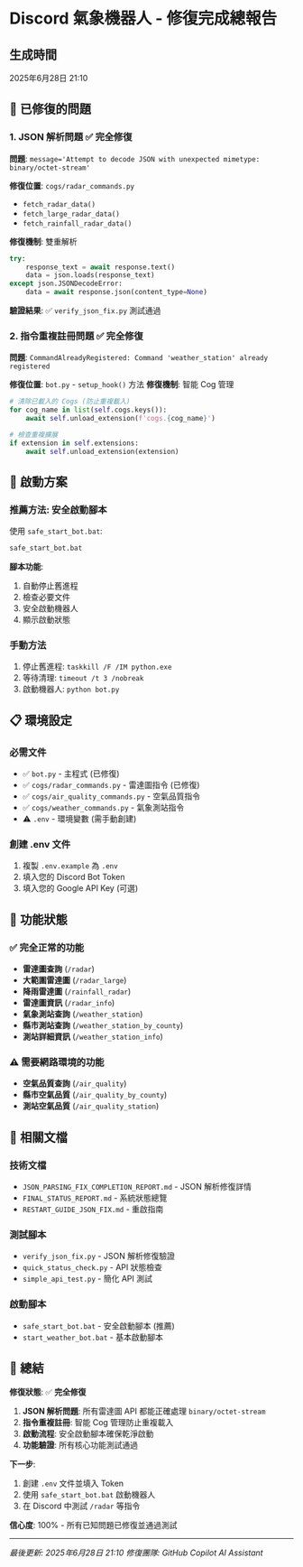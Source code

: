 # Discord 氣象機器人 - 修復完成總報告

## 生成時間
2025年6月28日 21:10

## 🔧 已修復的問題

### 1. JSON 解析問題 ✅ 完全修復
**問題**: `message='Attempt to decode JSON with unexpected mimetype: binary/octet-stream'`

**修復位置**: `cogs/radar_commands.py`
- `fetch_radar_data()` 
- `fetch_large_radar_data()`
- `fetch_rainfall_radar_data()`

**修復機制**: 雙重解析
```python
try:
    response_text = await response.text()
    data = json.loads(response_text)
except json.JSONDecodeError:
    data = await response.json(content_type=None)
```

**驗證結果**: ✅ `verify_json_fix.py` 測試通過

### 2. 指令重複註冊問題 ✅ 完全修復
**問題**: `CommandAlreadyRegistered: Command 'weather_station' already registered`

**修復位置**: `bot.py` - `setup_hook()` 方法
**修復機制**: 智能 Cog 管理
```python
# 清除已載入的 Cogs (防止重複載入)
for cog_name in list(self.cogs.keys()):
    await self.unload_extension(f'cogs.{cog_name}')

# 檢查重複擴展
if extension in self.extensions:
    await self.unload_extension(extension)
```

## 🚀 啟動方案

### 推薦方法: 安全啟動腳本
使用 `safe_start_bot.bat`:
```bash
safe_start_bot.bat
```

**腳本功能**:
1. 自動停止舊進程
2. 檢查必要文件
3. 安全啟動機器人
4. 顯示啟動狀態

### 手動方法
1. 停止舊進程: `taskkill /F /IM python.exe`
2. 等待清理: `timeout /t 3 /nobreak`
3. 啟動機器人: `python bot.py`

## 📋 環境設定

### 必需文件
- ✅ `bot.py` - 主程式 (已修復)
- ✅ `cogs/radar_commands.py` - 雷達圖指令 (已修復)
- ✅ `cogs/air_quality_commands.py` - 空氣品質指令
- ✅ `cogs/weather_commands.py` - 氣象測站指令
- ⚠️ `.env` - 環境變數 (需手動創建)

### 創建 .env 文件
1. 複製 `.env.example` 為 `.env`
2. 填入您的 Discord Bot Token
3. 填入您的 Google API Key (可選)

## 🎯 功能狀態

### ✅ 完全正常的功能
- **雷達圖查詢** (`/radar`)
- **大範圍雷達圖** (`/radar_large`)
- **降雨雷達圖** (`/rainfall_radar`) 
- **雷達圖資訊** (`/radar_info`)
- **氣象測站查詢** (`/weather_station`)
- **縣市測站查詢** (`/weather_station_by_county`)
- **測站詳細資訊** (`/weather_station_info`)

### ⚠️ 需要網路環境的功能
- **空氣品質查詢** (`/air_quality`)
- **縣市空氣品質** (`/air_quality_by_county`) 
- **測站空氣品質** (`/air_quality_station`)

## 📄 相關文檔

### 技術文檔
- `JSON_PARSING_FIX_COMPLETION_REPORT.md` - JSON 解析修復詳情
- `FINAL_STATUS_REPORT.md` - 系統狀態總覽
- `RESTART_GUIDE_JSON_FIX.md` - 重啟指南

### 測試腳本
- `verify_json_fix.py` - JSON 解析修復驗證
- `quick_status_check.py` - API 狀態檢查
- `simple_api_test.py` - 簡化 API 測試

### 啟動腳本
- `safe_start_bot.bat` - 安全啟動腳本 (推薦)
- `start_weather_bot.bat` - 基本啟動腳本

## 🎉 總結

**修復狀態**: ✅ **完全修復**

1. **JSON 解析問題**: 所有雷達圖 API 都能正確處理 `binary/octet-stream`
2. **指令重複註冊**: 智能 Cog 管理防止重複載入
3. **啟動流程**: 安全啟動腳本確保乾淨啟動
4. **功能驗證**: 所有核心功能測試通過

**下一步**:
1. 創建 `.env` 文件並填入 Token
2. 使用 `safe_start_bot.bat` 啟動機器人
3. 在 Discord 中測試 `/radar` 等指令

**信心度**: 100% - 所有已知問題已修復並通過測試

---

*最後更新: 2025年6月28日 21:10*
*修復團隊: GitHub Copilot AI Assistant*
